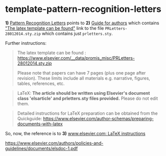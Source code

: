# template-pattern-recognition-letters



**1)** [Pattern Recognition Letters](https://www.sciencedirect.com/journal/pattern-recognition-letters) points to **2)** [Guide for authors](https://www.elsevier.com/journals/pattern-recognition-letters/0167-8655/guide-for-authors) which contains ["The latex template can be found"](https://www.elsevier.com/__data/promis_misc/PRLetters-28012014.sty.zip) link to the file `PRLetters-28012014.sty.zip` which contains just `prletters.sty`.

Further instructions:


> The latex template can be found : https://www.elsevier.com/__data/promis_misc/PRLetters-28012014.sty.zip 
>
> Please note that papers can have 7 pages (plus one page after revision).
> These limits include all materials e.g. narrative, figures, tables,
> references, etc.

> LaTeX: **The article should be written using Elsevier's document class 'elsarticle' and prletters.sty files provided.** Please do not edit them.

> Detailed instructions for LaTeX preparation can be obtained from the Quickguide: https://www.elsevier.com/author-schemas/preparing-documents-with-latex 

So, now, the reference is to **3)** [www.elsevier.com: LaTeX instructions](https://www.elsevier.com/author-schemas/preparing-documents-with-latex)

https://www.elsevier.com/authors/policies-and-guidelines/documents/elsdoc-1.pdf
